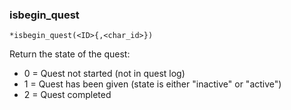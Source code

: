 ### isbegin_quest
```
*isbegin_quest(<ID>{,<char_id>})
```

Return the state of the quest:
* 0  = Quest not started (not in quest log)
* 1  = Quest has been given (state is either "inactive" or "active")
* 2  = Quest completed

